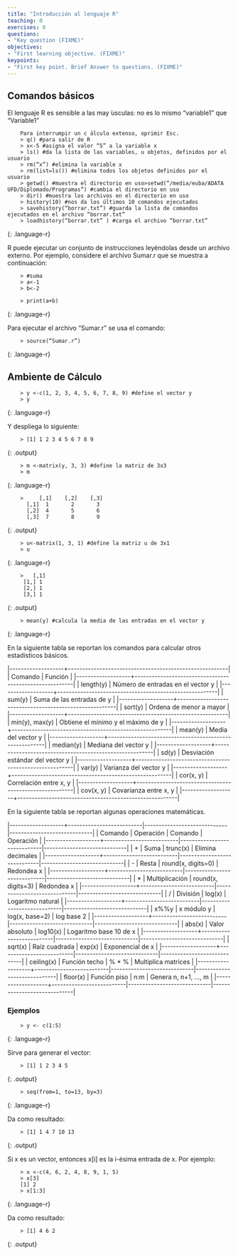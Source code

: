 ```yaml
---
title: "Introducción al lenguaje R"
teaching: 0
exercises: 0
questions:
- "Key question (FIXME)"
objectives:
- "First learning objective. (FIXME)"
keypoints:
- "First key point. Brief Answer to questions. (FIXME)"
---
```



## Comandos básicos

El lenguaje R es sensible a las may ́usculas: no es lo mismo “variable1” que “Variable1”

~~~
    Para interrumpir un c ́alculo extenso, oprimir Esc.
    > q() #para salir de R
    > x<-5 #asigna el valor “5” a la variable x
    > ls() #da la lista de las variables, u objetos, definidos por el usuario
    > rm(“x”) #elimina la variable x
    > rm(list=ls()) #elimina todos los objetos definidos por el usuario
    > getwd() #muestra el directorio en uso>setwd(“/media/euba/ADATA UFD/Diplomado/Programas”) #cambia el directorio en uso
    > dir() #muestra los archivos en el directorio en uso
    > history(10) #nos da los últimos 10 comandos ejecutados
    > savehistory(“borrar.txt”) #guarda la lista de comandos ejecutados en el archivo “borrar.txt”
    > loadhistory(“borrar.txt” ) #carga el archivo “borrar.txt”
~~~
{: .language-r}

R puede ejecutar un conjunto de instrucciones leyéndolas desde un archivo externo. Por ejemplo, considere el archivo Sumar.r  que se muestra a continuación:

~~~
    > #suma
    > a<-1
    > b<-2
    
    > print(a+b)
~~~
{: .language-r}

Para ejecutar el archivo “Sumar.r” se usa el comando:

~~~
    > source(“Sumar.r”)
~~~
{: .language-r}

## Ambiente de Cálculo
~~~
    > y <-c(1, 2, 3, 4, 5, 6, 7, 8, 9) #define el vector y 
    > y 
~~~
{: .language-r}

Y despliega lo siguiente:

~~~
    > [1] 1 2 3 4 5 6 7 8 9
~~~
{: .output}

~~~
    > m <-matrix(y, 3, 3) #define la matriz de 3x3
    > m
~~~
{: .language-r}

~~~
    >     [,1]    [,2]    [,3]
      [,1]  1       2       3
      [,2]  4       5       6
      [,3]  7       8       9
~~~
{: .output}

~~~
    > u<-matrix(1, 3, 1) #define la matriz u de 3x1
    > u
~~~
{: .language-r}

~~~
    >   [,1]
     [1,] 1
     [2,] 1
     [3,] 1
~~~
{: .output}

~~~
    > mean(y) #calcula la media de las entradas en el vector y
~~~
{: .language-r}

En la siguiente tabla se reportan los comandos para calcular otros estadísticos básicos.

|-------------------+--------------------------------------------------------|
|      Comando      |                         Función                        |
|-------------------+--------------------------------------------------------|
|      length(y)    |            Número de entradas en el vector y           |
|-------------------+--------------------------------------------------------|
|       sum(y)      |                Suma de las entradas de y               |
|-------------------+--------------------------------------------------------|
|      sort(y)      |                  Ordena de menor a mayor               |
|-------------------+--------------------------------------------------------|
|   min(y), max(y)  |            Obtiene el mínimo y el máximo de y          |
|-------------------+--------------------------------------------------------|
|       mean(y)     |                     Media del vector y                 |
|-------------------+--------------------------------------------------------|
|      median(y)    |                    Mediana del vector y                |
|-------------------+--------------------------------------------------------|
|        sd(y)      |             Desviación estándar del vector y           |
|-------------------+--------------------------------------------------------|
|       var(y)      |                  Varianza del vector y                 |
|-------------------+--------------------------------------------------------|
|     cor(x, y)     |                  Correlación entre x, y                |
|-------------------+--------------------------------------------------------|
|      cov(x, y)    |                   Covarianza entre x, y                |
|-------------------+--------------------------------------------------------|

En la siguiente tabla se reportan algunas operaciones matemáticas.

|-------------------+--------------------------|-----------------------------|-----------------------------|
|      Comando      |         Operación        |           Comando           |          Operación          |
|-------------------+--------------------------|-----------------------------|-----------------------------|
|         +         |           Suma           |           trunc(x)          |      Elimina decimales      |
|-------------------+--------------------------|-----------------------------|-----------------------------|
|         -         |           Resta          |      round(x, digits=0)     |          Redondea x         |
|-------------------+--------------------------|-----------------------------|-----------------------------|
|         *         |      Multiplicación      |      round(x, digits=3)     |          Redondea x         |
|-------------------+--------------------------|-----------------------------|-----------------------------|
|         /         |          División        |            log(x)           |      Logaritmo natural      |
|-------------------+--------------------------|-----------------------------|-----------------------------|
|        x%%y       |        x módulo y        |        log(x, base=2)       |         log base 2          |
|-------------------+--------------------------|-----------------------------|-----------------------------|
|       abs(x)      |      Valor absoluto      |           log10(x)          |    Logaritmo base 10 de x   |
|-------------------+--------------------------|-----------------------------|-----------------------------|
|      sqrt(x)      |       Raíz cuadrada      |            exp(x)           |       Exponencial de x      |
|-------------------+--------------------------|-----------------------------|-----------------------------|
|     ceiling(x)    |      Función techo       |             % * %           |     Multiplica matrices     |
|-------------------+--------------------------|-----------------------------|-----------------------------|
|      floor(x)     |       Función piso       |             n:m             |     Genera n, n+1, ..., m   |
|-------------------+--------------------------|-----------------------------|-----------------------------|

### Ejemplos

~~~
    > y <- c(1:5)
~~~
{: .language-r}

Sirve para generar el vector:

~~~
    > [1] 1 2 3 4 5
~~~
{: .output}

~~~
    > seq(from=1, to=13, by=3)
~~~
{: .language-r}

Da como resultado:

~~~
    > [1] 1 4 7 10 13
~~~
{: .output}

Si x es un vector, entonces x[i] es la i-ésima entrada de x.  Por ejemplo:

~~~
    > x <-c(4, 6, 2, 4, 8, 9, 1, 5)
    > x[3]
    [1] 2
    > x[1:3]
~~~
{: .language-r}

Da como resultado:

~~~
    > [1] 4 6 2
~~~
{: .output}
